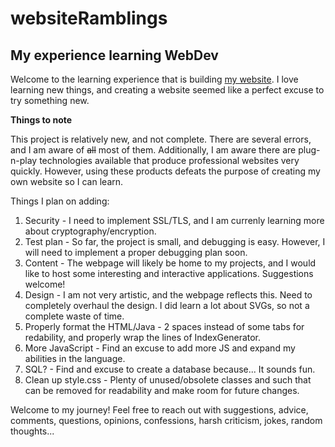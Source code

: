 # websiteRamblings
## My experience learning WebDev
Welcome to the learning experience that is building [my website](http://griffincodes.tech/). I love learning new things, and creating a website seemed like a perfect excuse to try something new. 


**Things to note**

This project is relatively new, and not complete. There are several errors, and I am aware of ~~all~~ most of them. Additionally, I am aware there are plug-n-play technologies available that produce professional websites very quickly. However, using these products defeats the purpose of creating my own website so I can learn.


Things I plan on adding:
1. Security - I need to implement SSL/TLS, and I am currenly learning more about cryptography/encryption. 
2. Test plan - So far, the project is small, and debugging is easy. However, I will need to implement a proper debugging plan soon.
3. Content - The webpage will likely be home to my projects, and I would like to host some interesting and interactive applications. Suggestions welcome!
4. Design - I am not very artistic, and the webpage reflects this. Need to completely overhaul the design. I did learn a lot about SVGs, so not a complete waste of time.
5. Properly format the HTML/Java - 2 spaces instead of some tabs for redability, and properly wrap the lines of IndexGenerator.
6. More JavaScript - Find an excuse to add more JS and expand my abilities in the language.
7. SQL? - Find and excuse to create a database because... It sounds fun.
8. Clean up style.css - Plenty of unused/obsolete classes and such that can be removed for readability and make room for future changes.


Welcome to my journey! Feel free to reach out with suggestions, advice, comments, questions, opinions, confessions, harsh criticism, jokes, random thoughts...
